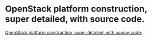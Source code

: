 # OpenStack platform construction, super detailed, with source code.
[OpenStack platform construction, super detailed, with source code.](https://aiwithcloud.com/2022/09/19/openstack_platform_construction_super_detailed_with_source_code/)